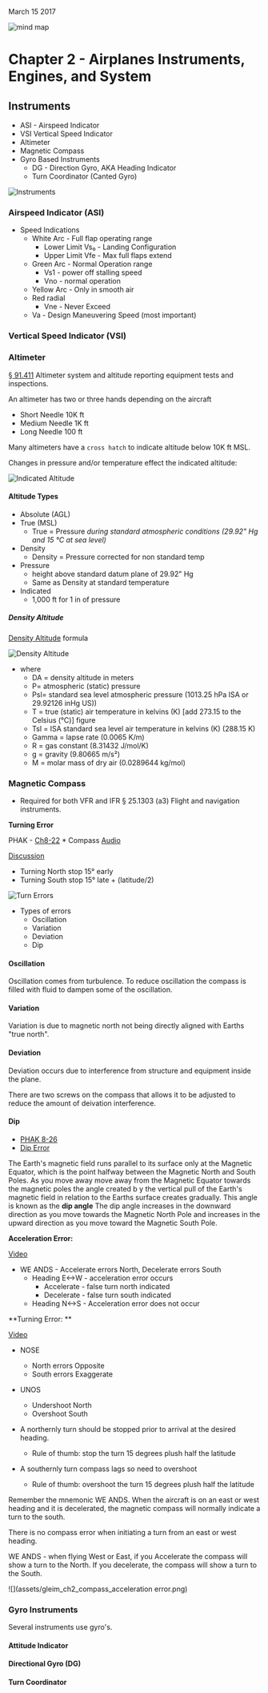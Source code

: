 March 15 2017


![mind map](assets/gleim_ch2_mindMap.png)


# Chapter 2 - Airplanes Instruments, Engines, and System

## Instruments

* ASI - Airspeed Indicator
* VSI Vertical Speed Indicator
* Altimeter
* Magnetic Compass
* Gyro Based Instruments
	* DG - Direction Gyro, AKA Heading Indicator
	* Turn Coordinator  (Canted Gyro)

	
![Instruments](assets/instruments.gif)


### Airspeed Indicator (ASI)

* Speed Indications
	* White Arc - Full flap operating range
		* Lower Limit Vs₀ - Landing Configuration
		* Upper Limit Vfe - Max full flaps extend
	* Green Arc - Normal Operation range
		* Vs1 - power off stalling speed
		* Vno - normal operation
	* Yellow Arc - Only in smooth air
	* Red radial
		* Vne - Never Exceed
	* Va - Design Maneuvering Speed (most important)
	

### Vertical Speed Indicator (VSI)


### Altimeter

[§ 91.411](http://rgl.faa.gov/Regulatory_and_Guidance_Library/rgFar.nsf/FARSBySectLookup/91.411) Altimeter system and altitude reporting equipment tests and inspections.

An altimeter has two or three hands depending on the aircraft

* Short Needle 10K ft
* Medium Needle 1K ft
* Long Needle 100 ft

Many altimeters have a `cross hatch` to indicate altitude below 10K ft MSL.

Changes in pressure and/or temperature effect the indicated altitude:

![Indicated Altitude](assets/indicated_altitude.png)

#### Altitude Types

* Absolute (AGL)
* True (MSL)
	* True = Pressure _during standard atmospheric conditions (29.92" Hg and 15 °C at sea level)_
* Density
	* Density = Pressure corrected for non standard temp
* Pressure
	* height above standard datum plane of 29.92" Hg
	* Same as Density at standard temperature
* Indicated
	* 1,000 ft for 1 in of pressure


##### Density Altitude

[Density Altitude](https://en.wikipedia.org/wiki/Density_altitude) formula

![Density Altitude](assets/densityAltFormula.svg)

* where
	* DA = density altitude in meters
	* P= atmospheric (static) pressure
	* Psl= standard sea level atmospheric pressure (1013.25 hPa ISA or 29.92126 inHg US))
	* T = true (static) air temperature in kelvins (K) [add 273.15 to the Celsius (°C)] figure
	* Tsl = ISA standard sea level air temperature in kelvins (K) (288.15 K)
	* Gamma = lapse rate (0.0065 K/m)
	* R = gas constant (8.31432 J/mol/K)
	* g = gravity (9.80665 m/s²)
	* M = molar mass of dry air (0.0289644 kg/mol)

### Magnetic Compass 

* Required for both VFR and IFR § 25.1303 (a3) Flight and navigation instruments.

**Turning Error**

PHAK - [Ch8-22](https://www.faa.gov/regulations_policies/handbooks_manuals/aviation/phak/media/10_phak_ch8.pdf)
	* Compass [Audio](http://ia801308.us.archive.org/35/items/pilotshandbook_1512_librivox/pilotshandbook_30_faa_128kb.mp3)

[Discussion](https://www.youtube.com/watch?v=6iWqUIW87l8)

* Turning North stop 15° early
* Turning South stop 15° late + (latitude/2)

![Turn Errors](assets/gleim_ch2_compass_turn_error.png)


* Types of errors
	* Oscillation
	* Variation
	* Deviation
	* Dip

#### Oscillation

Oscillation comes from turbulence. To reduce oscillation the compass is filled with fluid to dampen some of the oscillation.


#### Variation

Variation is due to magnetic north not being directly aligned with Earths "true north".



#### Deviation

Deviation occurs due to interference from structure and equipment inside the plane.

There are two screws on the compass that allows it to be adjusted to reduce the amount of deivation interference.


#### Dip

* [PHAK 8-26](https://www.faa.gov/regulations_policies/handbooks_manuals/aviation/phak/media/10_phak_ch8.pdf)
* [Dip Error](https://en.wikipedia.org/wiki/Aircraft_compass_turns#Magnetic_dip)


The Earth's magnetic field runs parallel to its surface only at the Magnetic Equator, which is the point halfway between the Magnetic North and South Poles. As you move away move away from the Magnetic Equator towards the magnetic poles the angle created b y the vertical pull of the Earth's magnetic field in relation to the Earths surface creates gradually. This angle is known as the **dip angle** The dip angle increases in the downward direction as you move towards the Magnetic North Pole and increases in the upward direction as you move toward the Magnetic South Pole.



**Acceleration Error:**

[Video](https://www.youtube.com/watch?v=vUz09IpYCuY)

* WE ANDS - Accelerate errors North, Decelerate errors South
	* Heading E<->W - acceleration error occurs
		* Accelerate - false turn north indicated
		* Decelerate - false turn south indicated
	* Heading N<->S - Acceleration error does not occur

**Turning Error: **

[Video](https://www.youtube.com/watch?v=WqXujnDw-kE)

* NOSE
	* North errors Opposite
	* South errors Exaggerate


* UNOS
	* Undershoot North
	* Overshoot South

* A northernly turn should be stopped prior to arrival at the desired heading.
	* Rule of thumb: stop the turn 15 degrees plush half the latitude
* A southernly turn compass lags so need to overshoot 
 	* Rule of thumb: overshoot the turn 15 degrees plush half the latitude


Remember the mnemonic WE ANDS. When the aircraft is on an east or west heading and it is decelerated, the magnetic compass will normally indicate a turn to the south.

There is no compass error when initiating a turn from an east or west heading.

WE ANDS - when flying West or East, if you Accelerate the compass will show a turn to the North. If you decelerate, the compass will show a turn to the South.

![](assets/gleim_ch2_compass_acceleration error.png)



### Gyro Instruments

Several instruments use gyro's.


#### Attitude Indicator




#### Directional Gyro (DG)



#### Turn Coordinator




